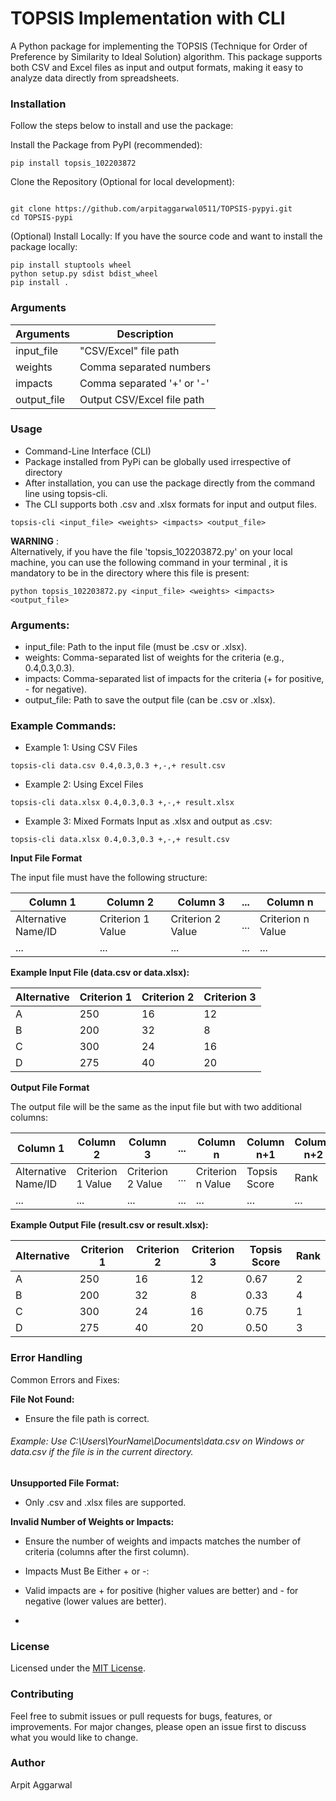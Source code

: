 # TOPSIS Implementation with CLI
A Python package for implementing the TOPSIS (Technique for Order of Preference by Similarity to Ideal Solution) algorithm. This package supports both CSV and Excel files as input and output formats, making it easy to analyze data directly from spreadsheets.

### Installation
Follow the steps below to install and use the package:  

Install the Package from PyPI (recommended):


```
pip install topsis_102203872
```

Clone the Repository (Optional for local development):


```

git clone https://github.com/arpitaggarwal0511/TOPSIS-pypyi.git
cd TOPSIS-pypi
```

(Optional) Install Locally: If you have the source code and want to install the package locally:

```
pip install stuptools wheel
python setup.py sdist bdist_wheel
pip install .
```

### Arguments
| Arguments | Description |
|------------| -----------------|
| input_file |  "CSV/Excel" file path |
| weights | Comma separated numbers |
| impacts | Comma separated '+' or '-' |
| output_file | Output CSV/Excel file path |

### Usage
- Command-Line Interface (CLI)
- Package installed from PyPi can be globally used irrespective of directory
- After installation, you can use the package directly from the command line using topsis-cli. 
- The CLI supports both .csv and .xlsx formats for input and output files.

```
topsis-cli <input_file> <weights> <impacts> <output_file>
```
**WARNING**  :  
Alternatively, if you have the file 'topsis_102203872.py' on your local machine, you can use the following command in your terminal , it is mandatory to be in the directory where this file is present:

```
python topsis_102203872.py <input_file> <weights> <impacts> <output_file>
```



### Arguments:
- input_file: Path to the input file (must be .csv or .xlsx).
- weights: Comma-separated list of weights for the criteria (e.g., 0.4,0.3,0.3).
- impacts: Comma-separated list of impacts for the criteria (+ for positive, - for negative).
- output_file: Path to save the output file (can be .csv or .xlsx).
### Example Commands:
- Example 1: Using CSV Files

```
topsis-cli data.csv 0.4,0.3,0.3 +,-,+ result.csv
```
- Example 2: Using Excel Files


```
topsis-cli data.xlsx 0.4,0.3,0.3 +,-,+ result.xlsx
```
- Example 3: Mixed Formats
Input as .xlsx and output as .csv:


```
topsis-cli data.xlsx 0.4,0.3,0.3 +,-,+ result.csv
```
**Input File Format**

The input file must have the following structure:

| Column 1 | Column 2 | Column 3 | ... | Column n |
|---|---|---|---|---|
| Alternative Name/ID | Criterion 1 Value | Criterion 2 Value | ... | Criterion n Value | 
| ... | ... | ... | ... | ... |

**Example Input File (data.csv or data.xlsx):**

| Alternative | Criterion 1 | Criterion 2 | Criterion 3 |
|---|---|---|---|
| A | 250 | 16 | 12 |
| B | 200 | 32 | 8 |
| C | 300 | 24 | 16 |
| D | 275 | 40 | 20 |

**Output File Format**

The output file will be the same as the input file but with two additional columns:

| Column 1 | Column 2 | Column 3 | ... | Column n | Column n+1 | Column n+2 |
|---|---|---|---|---|---|---|
| Alternative Name/ID | Criterion 1 Value | Criterion 2 Value | ... | Criterion n Value | Topsis Score | Rank |
| ... | ... | ... | ... | ... | ... | ... |

**Example Output File (result.csv or result.xlsx):**

| Alternative | Criterion 1 | Criterion 2 | Criterion 3 | Topsis Score | Rank |
|---|---|---|---|---|---|
| A | 250 | 16 | 12 | 0.67 | 2 |
| B | 200 | 32 | 8 | 0.33 | 4 |
| C | 300 | 24 | 16 | 0.75 | 1 |
| D | 275 | 40 | 20 | 0.50 | 3 | 

### Error Handling
Common Errors and Fixes:

__File Not Found:__

- Ensure the file path is correct.
 ###### Example: Use C:\\Users\\YourName\\Documents\\data.csv on Windows or data.csv if the file is in the current directory.

__Unsupported File Format:__

- Only .csv and .xlsx files are supported.

__Invalid Number of Weights or Impacts:__

- Ensure the number of weights and impacts matches the number of criteria (columns after the first column).
- Impacts Must Be Either + or -:

- Valid impacts are + for positive (higher values are better) and - for negative (lower values are better).
- 
### License
Licensed under the [MIT License](https://github.com/arpitaggarwal0511/TOPSIS-pypyi/blob/main/LICENSE.txt). 


### Contributing
Feel free to submit issues or pull requests for bugs, features, or improvements. For major changes, please open an issue first to discuss what you would like to change.

### Author
Arpit Aggarwal
